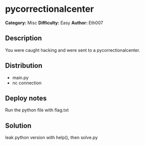 # pycorrectionalcenter
**Category:** Misc
**Difficulty:** Easy
**Author:** Eth007

## Description

You were caught hacking and were sent to a pycorrectionalcenter.

## Distribution

- main.py
- nc connection

## Deploy notes

Run the python file with flag.txt

## Solution

leak python version with help(), then solve.py
